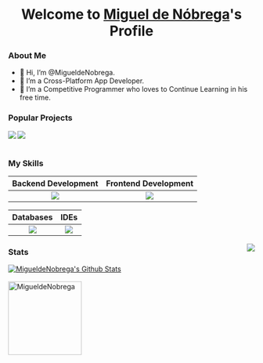 <p align="center">
  <h1 align="center">Welcome to <a href="https://github.com/MigueldeNobrega" >Miguel de Nóbrega</a>'s Profile</h1>
</p>

### About Me

<ul>
  <li>👋 Hi, I’m @MigueldeNobrega.</li>
  <li>🙋 I’m a Cross-Platform App Developer.</li>
  <li>🌱 I’m a Competitive Programmer who loves to Continue Learning in his free time.</li>
</ul>


### Popular Projects

<a href="https://github.com/MigueldeNobrega/Futbol_Connection">
  <!-- Change the `github-readme-stats.anuraghazra1.vercel.app` to `github-readme-stats.vercel.app`  -->
  <img align="left" src="https://github-readme-stats.vercel.app/api/pin/?username=MigueldeNobrega&repo=Futbol_Connection&theme=react" />
</a>    
<a href="https://github.com/MigueldeNobrega/Foro_Usuarios_Admin">
  <!-- Change the `github-readme-stats.anuraghazra1.vercel.app` to `github-readme-stats.vercel.app`  -->
  <img align="rigth" src="https://github-readme-stats.vercel.app/api/pin/?username=MigueldeNobrega&repo=Foro_Usuarios_Admin&theme=react"/>
</a>
<br></br>

### My Skills

  <table>
    <thead>
      <tr>
        <th>Backend Development</th>
        <th>Frontend Development</th>
      </tr>
    </thead>
    <tbody>
      <tr>
        <td align="center"> <img src="https://skillicons.dev/icons?i=java,spring,cs,py,php" /> </td>
        <td align="center"> <img src="https://skillicons.dev/icons?i=html,css,js" /> </td>
      </tr>
    </tbody>
  </table>
    <table>
    <thead>
      <tr>
        <th>Databases</th>
        <th>IDEs</th>
      </tr>
    </thead>
    <tbody>
      <tr>
        <td align="center"> <img src="https://skillicons.dev/icons?i=mysql,mongodb,firebase" /> </td>
        <td align="center"> <img src="https://skillicons.dev/icons?i=androidstudio,unity,visualstudio,eclipse,vscode" /> </td>
      </tr>
    </tbody>
  </table>
  


<img align="right" src="https://media.giphy.com/media/M9gbBd9nbDrOTu1Mqx/giphy.gif">



### Stats
<a href="https://github.com/github-readme-stats">
  <img alt="MigueldeNobrega's Github Stats" src="https://github-readme-stats-MigueldeNobregas-projects.vercel.app/api/top-langs/?username=MigueldeNobrega&theme=react&hide_border=true&count_private=true&layout=compact&langs_count=15"/>
</a>
<br></br>
<a>
  <img align="center" height="150em" src="https://streak-stats.demolab.com/?user=MigueldeNobrega&theme=react" alt="MigueldeNobrega" />
</a>










